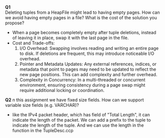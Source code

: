  **Q1**  
 Deleting tuples from a HeapFile might lead to having empty pages. 
 How can we avoid having empty pages in a file? What is the cost of 
 the solution you propose?

- When a page becomes completely empty after tuple deletions, 
instead of leaving it in place, swap it with the last page in the file.
- Cost and Trade-offs:
  1. I/O Overhead: Swapping involves reading and writing an entire page to disk. 
  If deletions are frequent, this may introduce noticeable I/O overhead.
  2. Pointer and Metadata Updates: Any external references, indices, or metadata 
  that point to pages may need to be updated to reflect the new page positions. This can add complexity and further overhead.
  3. Complexity in Concurrency: In a multi-threaded or concurrent environment, ensuring consistency during a page swap might require additional locking or coordination.

**Q2**
n this assignment we have fixed size fields. How can we support variable size fields (e.g. VARCHAR)?
 - like the IPv4 packet header, which has field of "Total Length", it can indicate the length of the packet. We can add a prefix to the tuple to indicate the length of the tuple. 
And we can use the length in the function in the TupleDesc.ccp